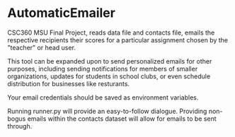 # AutomaticEmailer
CSC360 MSU Final Project, reads data file and contacts file, emails the respective recipients their scores for a particular assignment chosen by the "teacher" or head user.

This tool can be expanded upon to send personalized emails for other purposes, including sending notifications for members of smaller organizations, updates for students in school
clubs, or even schedule distribution for businesses like resturants.

Your email credentials should be saved as environment variables.

Running runner.py will provide an easy-to-follow dialogue.
Providing non-bogus emails within the contacts dataset will allow for emails to be sent through.
